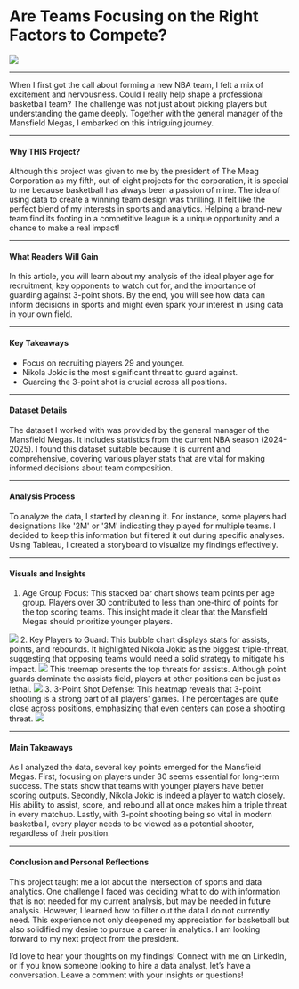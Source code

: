 # Are Teams Focusing on the Right Factors to Compete?
<img src="images/Sports.png?raw=true"/>

---
When I first got the call about forming a new NBA team, I felt a mix of excitement and nervousness. Could I really help shape a professional basketball team? The challenge was not just about picking players but understanding the game deeply. Together with the general manager of the Mansfield Megas, I embarked on this intriguing journey.

---
#### Why THIS Project?
Although this project was given to me by the president of The Meag Corporation as my fifth, out of eight projects for the corporation, it is special to me because basketball has always been a passion of mine. The idea of using data to create a winning team design was thrilling. It felt like the perfect blend of my interests in sports and analytics. Helping a brand-new team find its footing in a competitive league is a unique opportunity and a chance to make a real impact!

---
#### What Readers Will Gain
In this article, you will learn about my analysis of the ideal player age for recruitment, key opponents to watch out for, and the importance of guarding against 3-point shots. By the end, you will see how data can inform decisions in sports and might even spark your interest in using data in your own field.

---
#### Key Takeaways
-	Focus on recruiting players 29 and younger.
-	Nikola Jokic is the most significant threat to guard against.
-	Guarding the 3-point shot is crucial across all positions.

---
#### Dataset Details
The dataset I worked with was provided by the general manager of the Mansfield Megas. It includes statistics from the current NBA season (2024-2025). I found this dataset suitable because it is current and comprehensive, covering various player stats that are vital for making informed decisions about team composition.

---
#### Analysis Process
To analyze the data, I started by cleaning it. For instance, some players had designations like '2M' or '3M' indicating they played for multiple teams. I decided to keep this information but filtered it out during specific analyses. Using Tableau, I created a storyboard to visualize my findings effectively.

---
#### Visuals and Insights
1.	Age Group Focus: This stacked bar chart shows team points per age group. Players over 30 contributed to less than one-third of points for the top scoring teams. This insight made it clear that the Mansfield Megas should prioritize younger players.
<img src="images/S1.jpg?raw=true"/>
2.	Key Players to Guard: This bubble chart displays stats for assists, points, and rebounds. It highlighted Nikola Jokic as the biggest triple-threat, suggesting that opposing teams would need a solid strategy to mitigate his impact.
<img src="images/S2.jpg?raw=true"/>
This treemap presents the top threats for assists. Although point guards dominate the assists field, players at other positions can be just as lethal.
<img src="images/S3.jpg?raw=true"/>
3.	3-Point Shot Defense: This heatmap reveals that 3-point shooting is a strong part of all players' games. The percentages are quite close across positions, emphasizing that even centers can pose a shooting threat.
<img src="images/S4.jpg?raw=true"/>

---
#### Main Takeaways
As I analyzed the data, several key points emerged for the Mansfield Megas. First, focusing on players under 30 seems essential for long-term success. The stats show that teams with younger players have better scoring outputs. Secondly, Nikola Jokic is indeed a player to watch closely. His ability to assist, score, and rebound all at once makes him a triple threat in every matchup. Lastly, with 3-point shooting being so vital in modern basketball, every player needs to be viewed as a potential shooter, regardless of their position.

---
#### Conclusion and Personal Reflections
This project taught me a lot about the intersection of sports and data analytics. One challenge I faced was deciding what to do with information that is not needed for my current analysis, but may be needed in future analysis. However, I learned how to filter out the data I do not currently need. This experience not only deepened my appreciation for basketball but also solidified my desire to pursue a career in analytics. I am looking forward to my next project from the president.

I’d love to hear your thoughts on my findings! Connect with me on LinkedIn, or if you know someone looking to hire a data analyst, let’s have a conversation. Leave a comment with your insights or questions!
